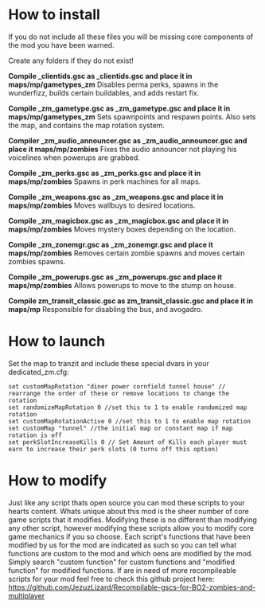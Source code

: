 # How to install

If you do not include all these files you will be missing core components of the mod you have been warned.

Create any folders if they do not exist! 

**Compile _clientids.gsc as _clientids.gsc and place it in maps/mp/gametypes_zm**
Disables perma perks, spawns in the wunderfizz, builds certain buildables, and adds restart fix.

**Compile _zm_gametype.gsc as _zm_gametype.gsc and place it in maps/mp/gametypes_zm**
Sets spawnpoints and respawn points. Also sets the map, and contains the map rotation system.

**Compiler _zm_audio_announcer.gsc as _zm_audio_announcer.gsc and place it maps/mp/zombies**
Fixes the audio announcer not playing his voicelines when powerups are grabbed.

**Compile _zm_perks.gsc as _zm_perks.gsc and place it in maps/mp/zombies**
Spawns in perk machines for all maps.

**Compile _zm_weapons.gsc as _zm_weapons.gsc and place it in maps/mp/zombies**
Moves wallbuys to desired locations.

**Compile _zm_magicbox.gsc as _zm_magicbox.gsc and place it in maps/mp/zombies**
Moves mystery boxes depending on the location.

**Compile _zm_zonemgr.gsc as _zm_zonemgr.gsc and place it maps/mp/zombies**
Removes certain zombie spawns and moves certain zombies spawns.

**Compile _zm_powerups.gsc as _zm_powerups.gsc and place it maps/mp/zombies**
Allows powerups to move to the stump on house.

**Compile zm_transit_classic.gsc as zm_transit_classic.gsc and place it in maps/mp**
Responsible for disabling the bus, and avogadro.

# How to launch

Set the map to tranzit and include these special dvars in your dedicated_zm.cfg:
```
set customMapRotation "diner power cornfield tunnel house" // rearrange the order of these or remove locations to change the rotation
set randomizeMapRotation 0 //set this to 1 to enable randomized map rotation
set customMapRotationActive 0 //set this to 1 to enable map rotation
set customMap "tunnel" //the initial map or constant map if map rotation is off
set perkSlotIncreaseKills 0 // Set Amount of Kills each player must earn to increase their perk slots (0 turns off this option)
```

# How to modify

Just like any script thats open source you can mod these scripts to your hearts content.
Whats unique about this mod is the sheer number of core game scripts that it modifies.
Modifying these is no different than modifying any other script, however modifying these scripts allow you to modify core game mechanics if you so choose.
Each script's functions that have been modified by us for the mod are indicated as such so you can tell what functions are custom to the mod and which oens are modified by the mod.
Simply search "custom function" for custom functions and "modified function" for modified functions.
If are in need of more recompileable scripts for your mod feel free to check this github project here: https://github.com/JezuzLizard/Recompilable-gscs-for-BO2-zombies-and-multiplayer


